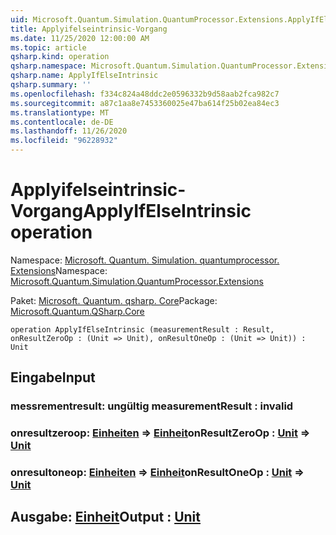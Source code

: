 ```yaml
---
uid: Microsoft.Quantum.Simulation.QuantumProcessor.Extensions.ApplyIfElseIntrinsic
title: Applyifelseintrinsic-Vorgang
ms.date: 11/25/2020 12:00:00 AM
ms.topic: article
qsharp.kind: operation
qsharp.namespace: Microsoft.Quantum.Simulation.QuantumProcessor.Extensions
qsharp.name: ApplyIfElseIntrinsic
qsharp.summary: ''
ms.openlocfilehash: f334c824a48ddc2e0596332b9d58aab2fca982c7
ms.sourcegitcommit: a87c1aa8e7453360025e47ba614f25b02ea84ec3
ms.translationtype: MT
ms.contentlocale: de-DE
ms.lasthandoff: 11/26/2020
ms.locfileid: "96228932"
---
```

# <a name="applyifelseintrinsic-operation"></a><span data-ttu-id="a0af8-102">Applyifelseintrinsic-Vorgang</span><span class="sxs-lookup"><span data-stu-id="a0af8-102">ApplyIfElseIntrinsic operation</span></span>

<span data-ttu-id="a0af8-103">Namespace: [Microsoft. Quantum. Simulation. quantumprocessor. Extensions](xref:Microsoft.Quantum.Simulation.QuantumProcessor.Extensions)</span><span class="sxs-lookup"><span data-stu-id="a0af8-103">Namespace: [Microsoft.Quantum.Simulation.QuantumProcessor.Extensions](xref:Microsoft.Quantum.Simulation.QuantumProcessor.Extensions)</span></span>

<span data-ttu-id="a0af8-104">Paket: [Microsoft. Quantum. qsharp. Core](https://nuget.org/packages/Microsoft.Quantum.QSharp.Core)</span><span class="sxs-lookup"><span data-stu-id="a0af8-104">Package: [Microsoft.Quantum.QSharp.Core](https://nuget.org/packages/Microsoft.Quantum.QSharp.Core)</span></span>




```qsharp
operation ApplyIfElseIntrinsic (measurementResult : Result, onResultZeroOp : (Unit => Unit), onResultOneOp : (Unit => Unit)) : Unit
```


## <a name="input"></a><span data-ttu-id="a0af8-105">Eingabe</span><span class="sxs-lookup"><span data-stu-id="a0af8-105">Input</span></span>

### <a name="measurementresult--__invalidresult__"></a><span data-ttu-id="a0af8-106">messrementresult: __ungültig <Result>__</span><span class="sxs-lookup"><span data-stu-id="a0af8-106">measurementResult : __invalid<Result>__</span></span>




### <a name="onresultzeroop--unit--unit"></a><span data-ttu-id="a0af8-107">onresultzeroop: [Einheiten](xref:microsoft.quantum.lang-ref.unit) => [Einheit](xref:microsoft.quantum.lang-ref.unit)</span><span class="sxs-lookup"><span data-stu-id="a0af8-107">onResultZeroOp : [Unit](xref:microsoft.quantum.lang-ref.unit) => [Unit](xref:microsoft.quantum.lang-ref.unit)</span></span> 




### <a name="onresultoneop--unit--unit"></a><span data-ttu-id="a0af8-108">onresultoneop: [Einheiten](xref:microsoft.quantum.lang-ref.unit) => [Einheit](xref:microsoft.quantum.lang-ref.unit)</span><span class="sxs-lookup"><span data-stu-id="a0af8-108">onResultOneOp : [Unit](xref:microsoft.quantum.lang-ref.unit) => [Unit](xref:microsoft.quantum.lang-ref.unit)</span></span> 





## <a name="output--unit"></a><span data-ttu-id="a0af8-109">Ausgabe: [Einheit](xref:microsoft.quantum.lang-ref.unit)</span><span class="sxs-lookup"><span data-stu-id="a0af8-109">Output : [Unit](xref:microsoft.quantum.lang-ref.unit)</span></span>

